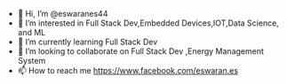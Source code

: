 - 👋 Hi, I’m @eswaranes44
- 👀 I’m interested in Full Stack Dev,Embedded Devices,IOT,Data Science, and ML
- 🌱 I’m currently learning Full Stack Dev
- 💞️ I’m looking to collaborate on Full Stack Dev ,Energy Management System
- 📫 How to reach me https://www.facebook.com/eswaran.es

<!---
eswaranes44/eswaranes44 is a ✨ special ✨ repository because its `README.md` (this file) appears on your GitHub profile.
You can click the Preview link to take a look at your changes.
--->
